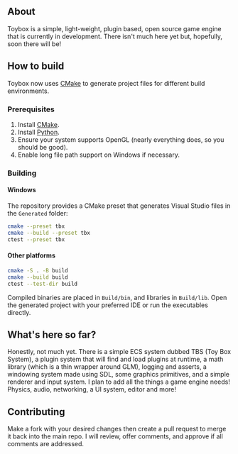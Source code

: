 ## About

Toybox is a simple, light-weight, plugin based, open source game engine that is currently in development.
There isn't much here yet but, hopefully, soon there will be!

## How to build

Toybox now uses [CMake](https://cmake.org/) to generate project files for different build environments.

### Prerequisites

1. Install [CMake](https://cmake.org/download/).
2. Install [Python](https://www.python.org/downloads/).
3. Ensure your system supports OpenGL (nearly everything does, so you should be good).
4. Enable long file path support on Windows if necessary.

### Building

#### Windows

The repository provides a CMake preset that generates Visual Studio files in the `Generated` folder:

```bash
cmake --preset tbx
cmake --build --preset tbx
ctest --preset tbx
```

#### Other platforms

```bash
cmake -S . -B build
cmake --build build
ctest --test-dir build
```

Compiled binaries are placed in `Build/bin`, and libraries in `Build/lib`. Open the generated project with your preferred IDE or run the executables directly.

## What's here so far?

Honestly, not much yet. There is a simple ECS system dubbed TBS (Toy Box System), a plugin system that will find and load plugins at runtime, a math library (which is a thin wrapper around GLM), logging and asserts, a windowing system made using SDL, some graphics primitives, and a simple renderer and input system. I plan to add all the things a game engine needs! Physics, audio, networking, a UI system, editor and more!

## Contributing

Make a fork with your desired changes then create a pull request to merge it back into the main repo.
I will review, offer comments, and approve if all comments are addressed.
